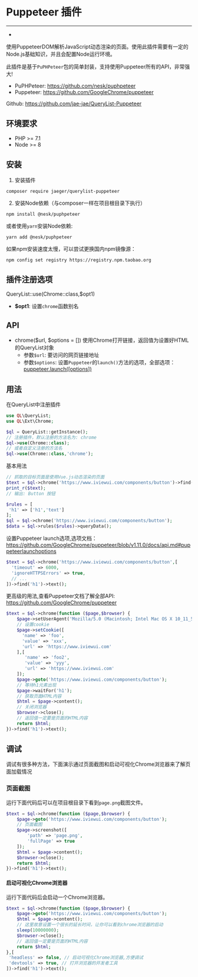 # Puppeteer 插件

---
- [](#anchor)

使用PuppeteerDOM解析JavaScript动态渲染的页面。使用此插件需要有一定的Node.js基础知识，并且会配置Node运行环境。

此插件是基于`PuPHPeteer`包的简单封装，支持使用Puppeteer所有的API，非常强大!

- PuPHPeteer: https://github.com/nesk/puphpeteer
- Puppeteer: https://github.com/GoogleChrome/puppeteer

Github:  https://github.com/jae-jae/QueryList-Puppeteer

## 环境要求
- PHP >= 7.1
- Node >= 8

## 安装

1. 安装插件
```shell
composer require jaeger/querylist-puppeteer
```

2. 安装Node依赖（与composer一样在项目根目录下执行）
```shell
npm install @nesk/puphpeteer
```
或者使用`yarn`安装Node依赖:
```shell
yarn add @nesk/puphpeteer
```
如果npm安装速度太慢，可以尝试更换国内npm镜像源：
```shell
npm config set registry https://registry.npm.taobao.org
```

## 插件注册选项
QueryList::use(Chrome::class,$opt1)
- **$opt1**: 设置`chrome`函数别名

## API
- chrome($url, $options = []) 使用Chrome打开链接，返回值为设置好HTML的QueryList对象
    - 参数`$url`: 要访问的网页链接地址
    - 参数`$options`:  设置`Puppeteer`的`launch()`方法的选项，全部选项：[puppeteer.launch([options])](https://github.com/puppeteer/puppeteer/blob/v2.1.1/docs/api.md#puppeteerlaunchoptions)

## 用法

在QueryList中注册插件
```php
use QL\QueryList;
use QL\Ext\Chrome;

$ql = QueryList::getInstance();
// 注册插件，默认注册的方法名为: chrome
$ql->use(Chrome::class);
// 或者自定义注册的方法名
$ql->use(Chrome::class,'chrome');
```

基本用法
```php
// 抓取的目标页面是使用Vue.js动态渲染的页面
$text = $ql->chrome('https://www.iviewui.com/components/button')->find('h1')->text();
print_r($text);
// 输出: Button 按钮
```

```php
$rules = [
 'h1' => ['h1','text']
];
$ql = $ql->chrome('https://www.iviewui.com/components/button');
$data = $ql->rules($rules)->queryData();
```

设置Puppeteer launch选项,选项文档：https://github.com/GoogleChrome/puppeteer/blob/v1.11.0/docs/api.md#puppeteerlaunchoptions
```php
$text = $ql->chrome('https://www.iviewui.com/components/button',[
  'timeout' => 6000,
  'ignoreHTTPSErrors' => true,
  // ...
])->find('h1')->text();
```

更高级的用法,查看Puppeteer文档了解全部API: https://github.com/GoogleChrome/puppeteer
```php
$text = $ql->chrome(function ($page,$browser) {
    $page->setUserAgent('Mozilla/5.0 (Macintosh; Intel Mac OS X 10_11_5) AppleWebKit/537.36 (KHTML, like Gecko) Chrome/71.0.3578.98 Safari/537.36');
    // 设置cookie
    $page->setCookie([
      'name' => 'foo',
      'value' => 'xxx',
      'url' => 'https://www.iviewui.com'
    ],[
       'name' => 'foo2',
       'value' => 'yyy',
       'url' => 'https://www.iviewui.com'
    ]);
    $page->goto('https://www.iviewui.com/components/button');
    // 等待h1元素出现
    $page->waitFor('h1');
    // 获取页面HTML内容
    $html = $page->content();
    // 关闭浏览器
    $browser->close();
    // 返回值一定要是页面的HTML内容
    return $html;
})->find('h1')->text();
```
## 调试
调试有很多种方法，下面演示通过页面截图和启动可视化Chrome浏览器来了解页面加载情况

### 页面截图
运行下面代码后可以在项目根目录下看到`page.png`截图文件。
```php
$text = $ql->chrome(function ($page,$browser) {
    $page->goto('https://www.iviewui.com/components/button');
    // 页面截图
    $page->screenshot([
        'path' => 'page.png',
        'fullPage' => true
    ]);
    $html = $page->content();
    $browser->close();
    return $html;
})->find('h1')->text();
```

#### 启动可视化Chrome浏览器
运行下面代码后会启动一个Chrome浏览器。
```php
$text = $ql->chrome(function ($page,$browser) {
    $page->goto('https://www.iviewui.com/components/button');
    $html = $page->content();
    // 这里故意设置一个很长的延长时间，让你可以看到chrome浏览器的启动
    sleep(10000000);
    $browser->close();
    // 返回值一定要是页面的HTML内容
    return $html;
},[
 'headless' => false, // 启动可视化Chrome浏览器,方便调试
 'devtools' => true, // 打开浏览器的开发者工具
])->find('h1')->text();
```
